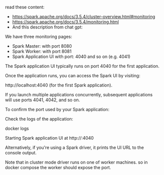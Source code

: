 read these content:

* https://spark.apache.org/docs/3.5.4/cluster-overview.html#monitoring
* https://spark.apache.org/docs/3.5.4/monitoring.html
* And this description from chat gpt:

We have three monitoring pages:
* Spark Master: with port 8080
* Spark Worker: with port 8081
* Spark Application UI with port: 4040 and so on (e.g. 4041)

The Spark application UI typically runs on port 4040 for the first application. 

Once the application runs, you can access the Spark UI by visiting:

http://localhost:4040 (for the first Spark application).

If you launch multiple applications concurrently, subsequent applications will use ports 4041, 4042, and so on.

To confirm the port used by your Spark application:

Check the logs of the application:

docker logs <application-container-name>

Starting Spark application UI at http://<host>:4040

Alternatively, if you're using a Spark driver, it prints the UI URL to the console output.

Note that in cluster mode driver runs on one of worker machines. so in docker compose the worker should expose the port.


